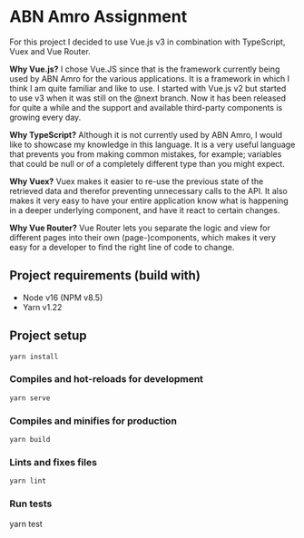 # ABN Amro Assignment
For this project I decided to use Vue.js v3 in combination with TypeScript, Vuex and Vue Router. 

**Why Vue.js?** I chose Vue.JS since that is the framework currently being used by ABN Amro for the various applications. It is a framework in which I think I am quite familiar and like to use. I started with Vue.js v2 but started to use v3 when it was still on the @next branch. Now it has been released for quite a while and the support and available third-party components is growing every day.

**Why TypeScript?** Although it is not currently used by ABN Amro, I would like to showcase my knowledge in this language. It is a very useful language that prevents you from making common mistakes, for example; variables that could be null or of a completely different type than you might expect.

**Why Vuex?** Vuex makes it easier to re-use the previous state of the retrieved data and therefor preventing unnecessary calls to the API. It also makes it very easy to have your entire application know what is happening in a deeper underlying component, and have it react to certain changes.

**Why Vue Router?** Vue Router lets you separate the logic and view for different pages into their own (page-)components, which makes it very easy for a developer to find the right line of code to change.

## Project requirements (build with)
- Node v16 (NPM v8.5)
- Yarn v1.22

## Project setup
```
yarn install
```

### Compiles and hot-reloads for development
```
yarn serve
```

### Compiles and minifies for production
```
yarn build
```

### Lints and fixes files
```
yarn lint
```

### Run tests
yarn test
